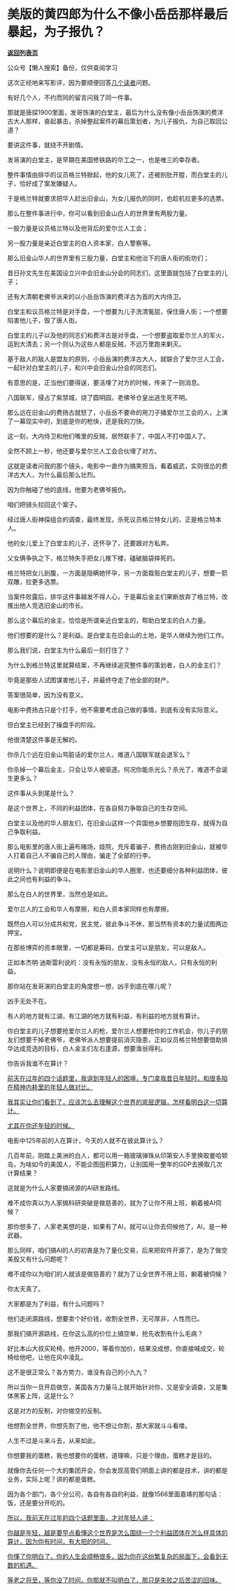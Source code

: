 # 美版的黄四郎为什么不像小岳岳那样最后暴起，为子报仇？

[**返回列表页**](/gzh/记忆承载)

公众号【懒人搜索】备份，仅供查阅学习

这次正经地来写影评，因为要顺便回答[几个读者](https://mp.weixin.qq.com/s?__biz=Mzg4MTg2MzU3Mg==&mid=2247484501&idx=1&sn=3568e4eea37a3cdc8aef5f2488d95a53&scene=21#wechat_redirect)问题。

有好几个人，不约而同的留言问我了同一件事。

那就是唐探1900里面，发哥饰演的白堂主，最后为什么没有像小岳岳饰演的费洋古大人那样，奋起暴击，杀掉整起案件的幕后策划者，为儿子报仇，为自己取回公道？

要讲这件事，就绕不开剧情。

发哥演的白堂主，是早期在美国修铁路的华工之一，也是唯三的幸存者。

整件事情由排华的议员格兰特掀起，他的女儿死了，还被剖肚开膛，而白堂主的儿子，恰好成了案发嫌疑人。

于是格兰特就要求把华人赶出旧金山，为女儿报仇的同时，也趁机拉更多的选票。

那么在整件事进行中，你可以看到旧金山白人的世界里有两股力量。

一股力量是议员格兰特以及他背后的爱尔兰人工会；

另一股力量是亲近白堂主的白人资本家，白人警察等。  

那么旧金山华人的世界里有三股力量，白堂主和他治下的唐人街的街坊们；

昔日孙文先生在美国设立兴中会旧金山分会的同志们，这里面就包括了白堂主的儿子；

还有大清朝老佛爷派来的以小岳岳饰演的费洋古为首的大内侍卫。

白堂主和议员格兰特是对手盘，一个想要为儿子洗清冤屈，保住唐人街；一个想要陷害他儿子，毁了唐人街。

白堂主的儿子以及他的同志们和费洋古是对手盘，一个想要盗取爱尔兰人的军火，运到大清去；另一个则认为这些人都是反贼，不远万里跑来剿灭。

基于敌人的敌人是盟友的原则，小岳岳演的费洋古大人，就联合了爱尔兰人工会，一起针对白堂主的儿子，和兴中会旧金山分会的同志们。

有意思的是，正当他们要得逞，要活埋了对方的时候，传来了一则消息。  

八国联军，侵占了紫禁城，烧了圆明园，老佛爷仓皇出逃生死不明。

那么远在旧金山的费扬古就怒了，小岳岳不要命的用刀子捅爱尔兰工会的人，上演了一幕现实中的，到底是你的枪快，还是我的刀快。  

这一刻，大内侍卫和他们嘴里的反贼，居然联手了，中国人不打中国人了。  

全然不顾上一秒，他还要与爱尔兰人工会合伙埋了对方。  

这就是读者问我的那个镜头，电影中一直作为搞笑担当，看着威武，实则很怂的费洋古大人，为什么最后那么壮烈。

因为你触碰了他的底线，他要为老佛爷报仇。  

咱们把镜头拉回这个案子。  

经过唐人街神探组合的调查，最终发现，杀死议员格兰特女儿的，正是格兰特本人。

他的女儿爱上了白堂主的儿子，还怀孕了，还要跟对方私奔。

父女俩争执之下，格兰特失手把女儿推下楼，磕破脑袋摔死的。

格兰特把女儿剖腹，一方面是隐瞒她怀孕，另一方面栽赃白堂主的儿子，想要一箭双雕，拉更多选票。

当案件败露后，排华这件事越发不得人心，于是幕后金主们果断放弃了格兰特，改推出他人竞选旧金山的市长。

那么这个幕后的金主，恰恰是所谓亲近白堂主的，帮助白堂主的白人力量。

他们想要的是什么？是利益。是白堂主在旧金山的土地，是华人继续为他们工作。  

那么我们说，白堂主为什么最后一刻打住了？  

为什么到格兰特这里就算结案，不再继续追究整件事的策划者，白人的金主们？

毕竟是那些人试图谋害他儿子，并最终夺走了他全部的财产。

答案很简单，因为没有意义。  

电影中费扬古只是个打手，他不需要考虑自己做的事情，到底有没有实际意义。

但白堂主已经到了操盘手的阶段。

他很清楚这件事是无解的。  

你杀几个远在旧金山骂脏话的爱尔兰人，难道八国联军就会退军么？  

你杀掉一个幕后金主，只会让华人被驱逐。何况你能杀光么？杀光了，难道不会诞生更多么？  

这件事从头到尾是什么？  

是这个世界上，不同的利益团体，在各自努力争取自己的生存空间。

白堂主以及他的华人朋友们，在旧金山这样一个异国他乡想要抱团生存，就得为自己争取利益。  

那么电影里的唐人街上遍布赌场，妓院，充斥着骗子，费扬古刚到旧金山，就被华人打着自己人不骗自己的人理由，骗走了全部的行李。  

说明什么？说明即便是在电影里旧金山的华人圈里，也还要细分各种利益团体，彼此之间也有利益的争斗。  

那么在白人的世界里，当然也是如此。  

爱尔兰人的工会和华人有摩擦，和白人资本家同样也有摩擦。  

既然白人可以分成共和党，民主党，彼此争斗不休，那当然有资本的力量试图两边押宝。

在那些博弈的资本眼里，一切都是筹码，白堂主可以是朋友，可以是敌人。  

正如本杰明·迪斯雷利说的：没有永恒的朋友，没有永恒的敌人，只有永恒的利益。

那你站在发哥演的白堂主的角度想一想，凶手到底在哪儿呢？  

凶手无处不在。  

有人的地方就有江湖，有江湖的地方就有利益，有利益的地方就有算计。

你白堂主的儿子想要抢爱尔兰人的枪，爱尔兰人想要抢你的工作机会，你儿子的朋友们想要干掉老佛爷，老佛爷派人想要提前消灭隐患，正如议员格兰特想要借助排华达成竞选的目标，白人金主们左右逢源，想要渔翁得利。  

你告诉我谁不在算计？

[前天在过年的四个话题里，我讲到年轻人的困境，专门拿我昔日年轻时，和很多陷在精神内耗里的年轻人做对比。](https://mp.weixin.qq.com/s?__biz=MzkwMzQ1MzczOQ==&mid=2247484261&idx=1&sn=7315563c04bc27b50d95505e5bf4b2bd&scene=21#wechat_redirect)  

[我其实让你们看到了，应该怎么去理解这个世界的底层逻辑，怎样看明白这一切算计。](https://mp.weixin.qq.com/s?__biz=MzkwMzQ1MzczOQ==&mid=2247484261&idx=1&sn=7315563c04bc27b50d95505e5bf4b2bd&scene=21#wechat_redirect)

[尤其在你还年轻的时候。](https://mp.weixin.qq.com/s?__biz=MzkwMzQ1MzczOQ==&mid=2247484261&idx=1&sn=7315563c04bc27b50d95505e5bf4b2bd&scene=21#wechat_redirect)

电影中125年前的人在算计，今天的人就不在彼此算计么？

几百年前，刚踏上美洲的白人，都可以用一箱玻璃弹珠从印第安人手里换取曼哈顿岛，为啥如今的美国人，不能企图囤积算力，让别国用一整年的GDP去换取几次计算结果？

这就是为什么人家要搞闭源的AI研发路线。  

难不成你真以为人家搞科研突破是做慈善的，就为了让你不用上班，躺着被AI伺候？

那你想多了，人家老美想的是，如果有了AI，就可以让你去伺候他了，AI，是一种武器。  

那么同样，咱们搞AI的人的初衷是为了量化交易，后来把软件开源了，是为了做空美股又有什么问题呢？

难不成你以为咱们的人就该是做慈善的？就为了让全世界不用上班，躺着被伺候？

你太天真了。

大家都是为了利益，有什么问题吗？  

他们走闭源路线，想要卖个好价钱，收割全世界，无可厚非，人性而已。  

那我们搞开源路线，在你这么高的价位上搞空单，抢先收割有什么毛病？  

好比本山大叔买轮椅，他开2000，等着你加价，结果没成想，你直接喊成交，轮椅给他吧，让他在风中凌乱。  

这不是很正常么？各方势力，谁没有自己的小九九？

所以当你一旦开启做空，美国各方力量马上就开始针对你，又是安全调查，又是集体黑客上阵，这是什么？

这是对方的反制，对你做空的反制。

他想割全世界，你想先割了他，他不想让你割，那大家就斗斗看喽。

人生不过是斗来斗去，从来如此。

你想要我的蛋糕，我也想要你的蛋糕，道理嘛，只是个理由，蛋糕才是目的。  

就像你去任何一个大的集团开会，你会发现高管们明面上讲的都是技术，讲的都是业务，实际上呢？讲的都是蛋糕。

因为各个部门，各个分公司，各自有各自的利益，就像1566里面嘉靖的那句话：饭，还是要分开吃的。  

[所以，我前天在过年的四个话题里面，才对年轻人讲：](https://mp.weixin.qq.com/s?__biz=MzkwMzQ1MzczOQ==&mid=2247484261&idx=1&sn=7315563c04bc27b50d95505e5bf4b2bd&scene=21#wechat_redirect)

[你越是年轻，越是要早点看懂这个世界是怎么围绕一个个利益团体在怎么样具体的算计，因为你有时间，有大把的时间。](https://mp.weixin.qq.com/s?__biz=MzkwMzQ1MzczOQ==&mid=2247484261&idx=1&sn=7315563c04bc27b50d95505e5bf4b2bd&scene=21#wechat_redirect)

[你懂了你明白了，你的人生会顺畅很多，因为你在这纷繁复杂的局面下，会看到无数的机遇。](https://mp.weixin.qq.com/s?__biz=MzkwMzQ1MzczOQ==&mid=2247484261&idx=1&sn=7315563c04bc27b50d95505e5bf4b2bd&scene=21#wechat_redirect)

[等老之将至，等你没了时间，你那就不叫明白了，那只是失败之后苦涩的回味。](https://mp.weixin.qq.com/s?__biz=MzkwMzQ1MzczOQ==&mid=2247484261&idx=1&sn=7315563c04bc27b50d95505e5bf4b2bd&scene=21#wechat_redirect)

